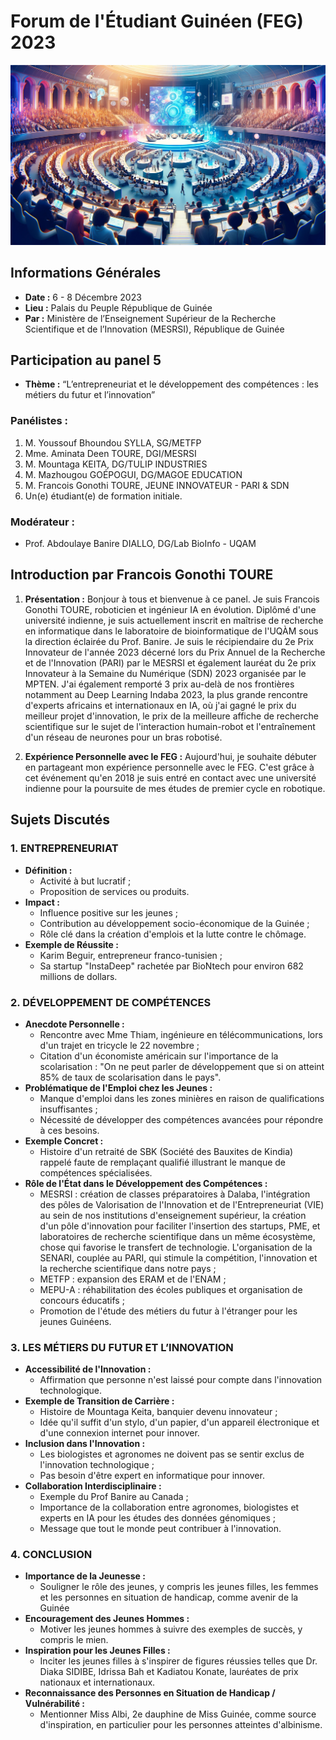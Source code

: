 # Forum de l'Étudiant Guinéen (FEG) 2023

![Couverture FEG : Forum de l’Étudiant Guinéen 2023](images/FEG2023CoverImage.png)

## Informations Générales
- **Date :** 6 - 8 Décembre 2023
- **Lieu :** Palais du Peuple République de Guinée
- **Par :** Ministère de l’Enseignement Supérieur de la Recherche Scientifique et de l’Innovation (MESRSI), République de Guinée

## Participation au panel 5
- **Thème :** “L’entrepreneuriat et le développement des compétences : les métiers du futur et l’innovation”

### Panélistes :
1. M. Youssouf Bhoundou SYLLA, SG/METFP
2. Mme. Aminata Deen TOURE, DGI/MESRSI
3. M. Mountaga KEITA, DG/TULIP INDUSTRIES
4. M. Mazhougou GOÉPOGUI, DG/MAGOE EDUCATION
5. M. Francois Gonothi TOURE, JEUNE INNOVATEUR - PARI & SDN
6. Un(e) étudiant(e) de formation initiale.

### Modérateur :
- Prof. Abdoulaye Banire DIALLO, DG/Lab BioInfo - UQAM

## Introduction par Francois Gonothi TOURE
1. **Présentation :** Bonjour à tous et bienvenue à ce panel. Je suis Francois Gonothi TOURE, roboticien et ingénieur IA en évolution. Diplômé d'une université indienne, je suis actuellement inscrit en maîtrise de recherche en informatique dans le laboratoire de bioinformatique de l'UQÀM sous la direction éclairée du Prof. Banire. Je suis le récipiendaire du 2e Prix Innovateur de l'année 2023 décerné lors du Prix Annuel de la Recherche et de l'Innovation (PARI) par le MESRSI et également lauréat du 2e prix Innovateur à la Semaine du Numérique (SDN) 2023 organisée par le MPTEN. J'ai également remporté 3 prix au-delà de nos frontières notamment au Deep Learning Indaba 2023, la plus grande rencontre d'experts africains et internationaux en IA, où j'ai gagné le prix du meilleur projet d'innovation, le prix de la meilleure affiche de recherche scientifique sur le sujet de l'interaction humain-robot et l'entraînement d'un réseau de neurones pour un bras robotisé.

2. **Expérience Personnelle avec le FEG :** Aujourd'hui, je souhaite débuter en partageant mon expérience personnelle avec le FEG. C'est grâce à cet événement qu'en 2018 je suis entré en contact avec une université indienne pour la poursuite de mes études de premier cycle en robotique.

## Sujets Discutés
### 1. ENTREPRENEURIAT
- **Définition :**
  - Activité à but lucratif ;
  - Proposition de services ou produits.
- **Impact :**
  - Influence positive sur les jeunes ;
  - Contribution au développement socio-économique de la Guinée ;
  - Rôle clé dans la création d'emplois et la lutte contre le chômage.
- **Exemple de Réussite :**
  - Karim Beguir, entrepreneur franco-tunisien ;
  - Sa startup "InstaDeep" rachetée par BioNtech pour environ 682 millions de dollars.

### 2. DÉVELOPPEMENT DE COMPÉTENCES
- **Anecdote Personnelle :**
  - Rencontre avec Mme Thiam, ingénieure en télécommunications, lors d'un trajet en tricycle le 22 novembre ;
  - Citation d'un économiste américain sur l'importance de la scolarisation : "On ne peut parler de développement que si on atteint 85% de taux de scolarisation dans le pays".
- **Problématique de l'Emploi chez les Jeunes :**
  - Manque d'emploi dans les zones minières en raison de qualifications insuffisantes ;
  - Nécessité de développer des compétences avancées pour répondre à ces besoins.
- **Exemple Concret :**
  - Histoire d'un retraité de SBK (Société des Bauxites de Kindia) rappelé faute de remplaçant qualifié illustrant le manque de compétences spécialisées.
- **Rôle de l'État dans le Développement des Compétences :**
  - MESRSI : création de classes préparatoires à Dalaba,  l'intégration des pôles de Valorisation de l'Innovation et de l'Entrepreneuriat (VIE) au sein de nos institutions d'enseignement supérieur, la création d'un pôle d'innovation pour faciliter l'insertion des startups, PME, et laboratoires de recherche scientifique dans un même écosystème, chose qui favorise le transfert de technologie. L'organisation de la SENARI, couplée au PARI, qui stimule la compétition, l'innovation et la recherche scientifique dans notre pays ;
  - METFP : expansion des ERAM et de l'ENAM ;
  - MEPU-A : réhabilitation des écoles publiques et organisation de concours éducatifs ;
  - Promotion de l'étude des métiers du futur à l'étranger pour les jeunes Guinéens.

### 3. LES MÉTIERS DU FUTUR ET L’INNOVATION
- **Accessibilité de l'Innovation :**
  - Affirmation que personne n'est laissé pour compte dans l'innovation technologique.
- **Exemple de Transition de Carrière :**
  - Histoire de Mountaga Keita, banquier devenu innovateur ;
  - Idée qu'il suffit d'un stylo, d'un papier, d'un appareil électronique et d'une connexion internet pour innover.
- **Inclusion dans l'Innovation :**
  - Les biologistes et agronomes ne doivent pas se sentir exclus de l'innovation technologique ;
  - Pas besoin d'être expert en informatique pour innover.
- **Collaboration Interdisciplinaire :**
  - Exemple du Prof Banire au Canada ;
  - Importance de la collaboration entre agronomes, biologistes et experts en IA pour les études des données génomiques ;
  - Message que tout le monde peut contribuer à l'innovation.

### 4. CONCLUSION
- **Importance de la Jeunesse :**
  - Souligner le rôle des jeunes, y compris les jeunes filles, les femmes et les personnes en situation de handicap, comme avenir de la Guinée
- **Encouragement des Jeunes Hommes :**
  - Motiver les jeunes hommes à suivre des exemples de succès, y compris le mien.
- **Inspiration pour les Jeunes Filles :**
  - Inciter les jeunes filles à s'inspirer de figures réussies telles que Dr. Diaka SIDIBE, Idrissa Bah et Kadiatou Konate, lauréates de prix nationaux et internationaux.
- **Reconnaissance des Personnes en Situation de Handicap / Vulnérabilité :**
  - Mentionner Miss Albi, 2e dauphine de Miss Guinée, comme source d'inspiration, en particulier pour les personnes atteintes d'albinisme.
